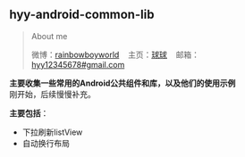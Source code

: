 hyy-android-common-lib
-------------
> About me 
> 
> 微博：<a  href="http://weibo.com/rainbowboyworld" target="_blank">rainbowboyworld</a>&nbsp;&nbsp;&nbsp;&nbsp;主页：<a href="http://hyy12345678.github.io/" target="_blank">球球</a>&nbsp;&nbsp;&nbsp;&nbsp;邮箱：<a title="欢迎邮件与我交流" href="mailto:hyy12345678@gmail.com" target="_blank">hyy12345678#gmail.com</a>&nbsp;&nbsp;&nbsp;&nbsp;

**主要收集一些常用的Android公共组件和库，以及他们的使用示例**  
刚开始，后续慢慢补充。

**主要包括**：

- 下拉刷新listView
- 自动换行布局  


